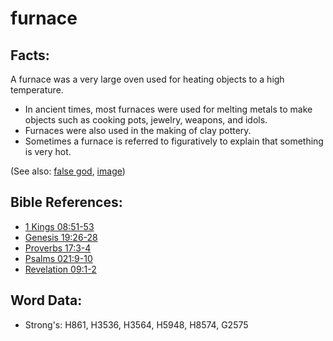 # furnace #

## Facts: ##

A furnace was a very large oven used for heating objects to a high temperature.

* In ancient times, most furnaces were used for melting metals to make objects such as cooking pots, jewelry, weapons, and idols.
* Furnaces were also used in the making of clay pottery.
* Sometimes a furnace is referred to figuratively to explain that something is very hot.

(See also: [false god](../kt/falsegod.md), [image](../other/image.md))

## Bible References: ##

* [1 Kings 08:51-53](rc://en/tn/help/1ki/08/51)
* [Genesis 19:26-28](rc://en/tn/help/gen/19/26)
* [Proverbs 17:3-4](rc://en/tn/help/pro/17/03)
* [Psalms 021:9-10](rc://en/tn/help/psa/021/009)
* [Revelation 09:1-2](rc://en/tn/help/rev/09/01)

## Word Data: ##

* Strong's: H861, H3536, H3564, H5948, H8574, G2575
